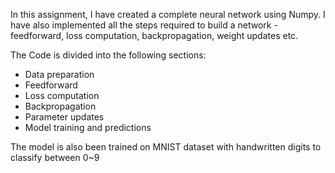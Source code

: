 In this assignment, I have created a complete neural network using Numpy. I have also implemented all the steps required 
to build a network - feedforward, loss computation, backpropagation, weight updates etc.
 
 
The Code is divided into the following sections:
- Data preparation
- Feedforward
- Loss computation
- Backpropagation
- Parameter updates
- Model training and predictions

The model is also been trained on MNIST dataset with handwritten digits to classify between 0~9
